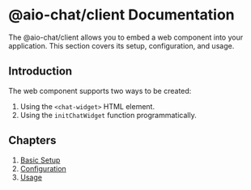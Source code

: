 # @aio-chat/client Documentation

The @aio-chat/client allows you to embed a web component into your application. This section covers its setup, configuration, and usage.

## Introduction

The web component supports two ways to be created:
1. Using the `<chat-widget>` HTML element.
2. Using the `initChatWidget` function programmatically.

## Chapters

1. [Basic Setup](./basic-setup.md)
2. [Configuration](./config.md)
3. [Usage](./usage.md)